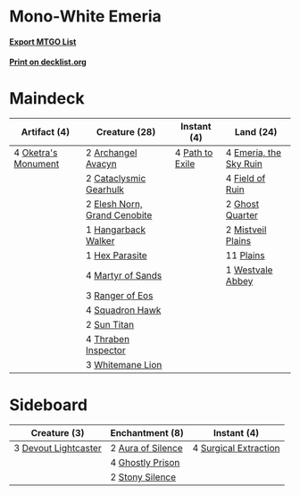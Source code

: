 # Mono-White Emeria

#### [Export MTGO List](../collection/Mono-White%20Emeria/Mono-White%20Emeria.txt)
#### [Print on decklist.org](http://decklist.org/?deckmain=2%09Archangel%20Avacyn%0A2%09Cataclysmic%20Gearhulk%0A2%09Elesh%20Norn,%20Grand%20Cenobite%0A4%09Emeria,%20the%20Sky%20Ruin%0A4%09Field%20of%20Ruin%0A2%09Ghost%20Quarter%0A1%09Hangarback%20Walker%0A1%09Hex%20Parasite%0A4%09Martyr%20of%20Sands%0A2%09Mistveil%20Plains%0A4%09Oketra's%20Monument%0A4%09Path%20to%20Exile%0A11%09Plains%0A3%09Ranger%20of%20Eos%0A4%09Squadron%20Hawk%0A2%09Sun%20Titan%0A4%09Thraben%20Inspector%0A1%09Westvale%20Abbey%0A3%09Whitemane%20Lion&deckside=2%09Aura%20of%20Silence%0A3%09Devout%20Lightcaster%0A4%09Ghostly%20Prison%0A2%09Stony%20Silence%0A4%09Surgical%20Extraction)
# Maindeck

|                                         Artifact (4)                                         |                                             Creature (28)                                             |                                       Instant (4)                                        |                                            Land (24)                                            |
|----------------------------------------------------------------------------------------------|-------------------------------------------------------------------------------------------------------|------------------------------------------------------------------------------------------|-------------------------------------------------------------------------------------------------|
|4 [Oketra's Monument](http://gatherer.wizards.com/Pages/Card/Details.aspx?multiverseid=426935)|2 [Archangel Avacyn](http://gatherer.wizards.com/Pages/Card/Details.aspx?multiverseid=439314)          |4 [Path to Exile](http://gatherer.wizards.com/Pages/Card/Details.aspx?multiverseid=370408)|4 [Emeria, the Sky Ruin](http://gatherer.wizards.com/Pages/Card/Details.aspx?multiverseid=389503)|
|                                                                                              |2 [Cataclysmic Gearhulk](http://gatherer.wizards.com/Pages/Card/Details.aspx?multiverseid=420588)      |                                                                                          |4 [Field of Ruin](http://gatherer.wizards.com/Pages/Card/Details.aspx?multiverseid=435415)       |
|                                                                                              |2 [Elesh Norn, Grand Cenobite](http://gatherer.wizards.com/Pages/Card/Details.aspx?multiverseid=397880)|                                                                                          |2 [Ghost Quarter](http://gatherer.wizards.com/Pages/Card/Details.aspx?multiverseid=430470)       |
|                                                                                              |1 [Hangarback Walker](http://gatherer.wizards.com/Pages/Card/Details.aspx?multiverseid=420600)         |                                                                                          |2 [Mistveil Plains](http://gatherer.wizards.com/Pages/Card/Details.aspx?multiverseid=142014)     |
|                                                                                              |1 [Hex Parasite](http://gatherer.wizards.com/Pages/Card/Details.aspx?multiverseid=218008)              |                                                                                          |11 [Plains](http://gatherer.wizards.com/Pages/Card/Details.aspx?multiverseid=439601)             |
|                                                                                              |4 [Martyr of Sands](http://gatherer.wizards.com/Pages/Card/Details.aspx?multiverseid=121263)           |                                                                                          |1 [Westvale Abbey](http://gatherer.wizards.com/Pages/Card/Details.aspx?multiverseid=410049)      |
|                                                                                              |3 [Ranger of Eos](http://gatherer.wizards.com/Pages/Card/Details.aspx?multiverseid=425844)             |                                                                                          |                                                                                                 |
|                                                                                              |4 [Squadron Hawk](http://gatherer.wizards.com/Pages/Card/Details.aspx?multiverseid=413573)             |                                                                                          |                                                                                                 |
|                                                                                              |2 [Sun Titan](http://gatherer.wizards.com/Pages/Card/Details.aspx?multiverseid=373379)                 |                                                                                          |                                                                                                 |
|                                                                                              |4 [Thraben Inspector](http://gatherer.wizards.com/Pages/Card/Details.aspx?multiverseid=409784)         |                                                                                          |                                                                                                 |
|                                                                                              |3 [Whitemane Lion](http://gatherer.wizards.com/Pages/Card/Details.aspx?multiverseid=413579)            |                                                                                          |                                                                                                 |


# Sideboard

|                                         Creature (3)                                          |                                      Enchantment (8)                                       |                                          Instant (4)                                           |
|-----------------------------------------------------------------------------------------------|--------------------------------------------------------------------------------------------|------------------------------------------------------------------------------------------------|
|3 [Devout Lightcaster](http://gatherer.wizards.com/Pages/Card/Details.aspx?multiverseid=191374)|2 [Aura of Silence](http://gatherer.wizards.com/Pages/Card/Details.aspx?multiverseid=405132)|4 [Surgical Extraction](http://gatherer.wizards.com/Pages/Card/Details.aspx?multiverseid=397706)|
|                                                                                               |4 [Ghostly Prison](http://gatherer.wizards.com/Pages/Card/Details.aspx?multiverseid=423432) |                                                                                                |
|                                                                                               |2 [Stony Silence](http://gatherer.wizards.com/Pages/Card/Details.aspx?multiverseid=425850)  |                                                                                                |

